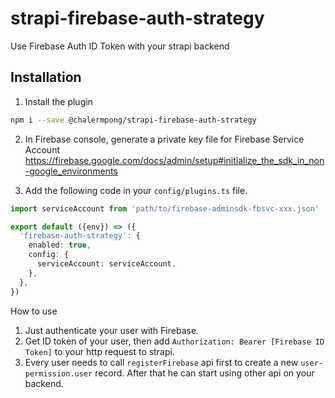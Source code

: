 # strapi-firebase-auth-strategy

Use Firebase Auth ID Token with your strapi backend

## Installation

1. Install the plugin
```bash
npm i --save @chalermpong/strapi-firebase-auth-strategy
```

2. In Firebase console, generate a private key file for Firebase Service Account https://firebase.google.com/docs/admin/setup#initialize_the_sdk_in_non-google_environments

3. Add the following code in your `config/plugins.ts` file.
```ts
import serviceAccount from 'path/to/firebase-adminsdk-fbsvc-xxx.json'

export default ({env}) => ({
  'firebase-auth-strategy': {
    enabled: true,
    config: {
      serviceAccount: serviceAccount,
    },
  },
})
```

How to use

1. Just authenticate your user with Firebase. 
2. Get ID token of your user, then add `Authorization: Bearer [Firebase ID Token]` to your http request to strapi.
3. Every user needs to call `registerFirebase` api first to create a new `user-permission.user` record. After that he can start using other api on your backend. 
